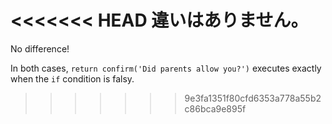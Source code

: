 <<<<<<< HEAD
違いはありません。
=======
No difference!

In both cases, `return confirm('Did parents allow you?')` executes exactly when the `if` condition is falsy.
>>>>>>> 9e3fa1351f80cfd6353a778a55b2c86bca9e895f
